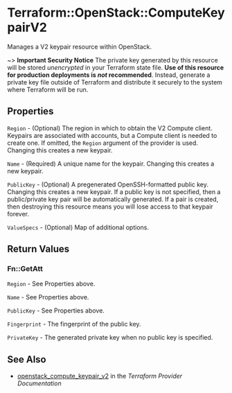 # Terraform::OpenStack::ComputeKeypairV2

Manages a V2 keypair resource within OpenStack.

~> **Important Security Notice** The private key generated by this resource will
be stored *unencrypted* in your Terraform state file. **Use of this resource
for production deployments is *not* recommended**. Instead, generate
a private key file outside of Terraform and distribute it securely
to the system where Terraform will be run.

## Properties

`Region` - (Optional) The region in which to obtain the V2 Compute client. Keypairs are associated with accounts, but a Compute client is needed to create one. If omitted, the `Region` argument of the provider is used. Changing this creates a new keypair.

`Name` - (Required) A unique name for the keypair. Changing this creates a new keypair.

`PublicKey` - (Optional) A pregenerated OpenSSH-formatted public key. Changing this creates a new keypair. If a public key is not specified, then a public/private key pair will be automatically generated. If a pair is created, then destroying this resource means you will lose access to that keypair forever.

`ValueSpecs` - (Optional) Map of additional options.


## Return Values

### Fn::GetAtt

`Region` - See Properties above.

`Name` - See Properties above.

`PublicKey` - See Properties above.

`Fingerprint` - The fingerprint of the public key.

`PrivateKey` - The generated private key when no public key is specified.

## See Also

* [openstack_compute_keypair_v2](https://www.terraform.io/docs/providers/openstack/r/compute_keypair_v2.html) in the _Terraform Provider Documentation_